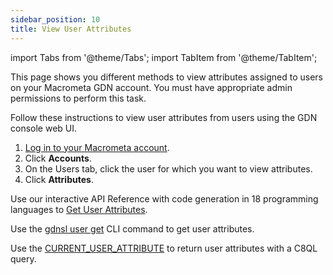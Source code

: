 ```yaml
---
sidebar_position: 10
title: View User Attributes
---
```


import Tabs from '@theme/Tabs';
import TabItem from '@theme/TabItem';

This page shows you different methods to view attributes assigned to users on your Macrometa GDN account. You must have appropriate admin permissions to perform this task.

<Tabs groupId="operating-systems">
<TabItem value="console" label="Web Console">

Follow these instructions to view user attributes from users using the GDN console web UI.

1. [Log in to your Macrometa account](https://auth-play.macrometa.io/).
2. Click **Accounts**.
3. On the Users tab, click the user for which you want to view attributes.
4. Click **Attributes**.

</TabItem>
<TabItem value="api" label="REST API">

Use our interactive API Reference with code generation in 18 programming languages to [Get User Attributes](https://macrometa.com/docs/api#/operations/GetTheAttributesForUser).

</TabItem>
<TabItem value="cli" label="CLI">

Use the [gdnsl user get](../../cli/users-cli.md#gdnsl-user-get) CLI command to get user attributes.

</TabItem>
<TabItem value="c8ql" label="C8QL">

Use the [CURRENT_USER_ATTRIBUTE](../../queryworkers/c8ql/functions/database.md#current_user_attribute) to return user attributes with a C8QL query.

</TabItem>
</Tabs>
